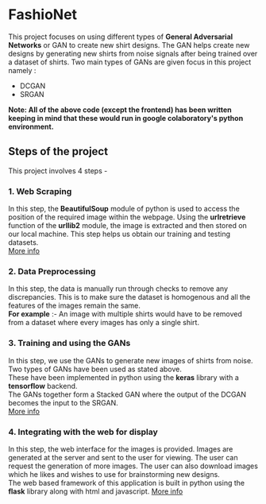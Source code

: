 # FashioNet
This project focuses on using different types of **General Adversarial Networks** or GAN to create new shirt designs. The GAN helps create new designs by generating new shirts from noise signals after being trained over a dataset of shirts. Two main types of GANs are given focus in this project namely :
- DCGAN
- SRGAN

**Note: All of the above code (except the frontend) has been written keeping in mind that these would run in google colaboratory's python environment.**

## Steps of the project
This project involves 4 steps -

### 1. Web Scraping
In this step, the **BeautifulSoup** module of python is used to access the position of the required image within the webpage. Using the **urlretrieve** function of the **urllib2** module, the image is extracted and then stored on our local machine. This step helps us obtain our training and testing datasets.\
[More info](./web-scraping)

### 2. Data Preprocessing
In this step, the data is manually run through checks to remove any discrepancies. This is to make sure the dataset is homogenous and all the features of the images remain the same.\
**For example** :- An image with multiple shirts would have to be removed from a dataset where every images has only a single shirt.

### 3. Training and using the GANs
In this step, we use the GANs to generate new images of shirts from noise. Two types of GANs have been used as stated above.\
These have been implemented in python using the **keras** library with a **tensorflow** backend.\
The GANs together form a Stacked GAN where the output of the DCGAN becomes the input to the SRGAN.\
[More info](./app/app/server)

### 4. Integrating with the web for display
In this step, the web interface for the images is provided. Images are generated at the server and sent to the user for viewing.
The user can request the generation of more images.
The user can also download images which he likes and wishes to use for brainstorming new designs.\
The web based framework of this application is built in python using the **flask** library along with html and javascript.
[More info](./app/app)
